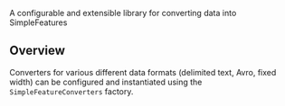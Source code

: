 A configurable and extensible library for converting data into SimpleFeatures

## Overview

Converters for various different data formats (delimited text, Avro, fixed width)
can be configured and instantiated using the ```SimpleFeatureConverters``` factory.



